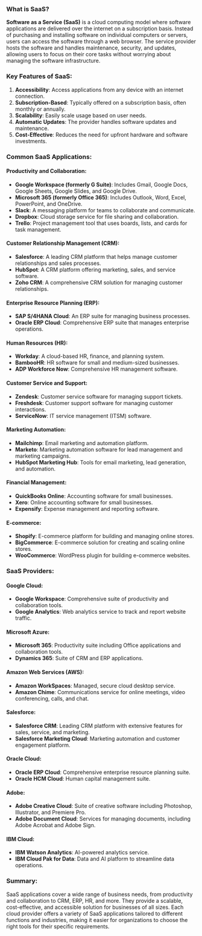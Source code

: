 ### What is SaaS?

**Software as a Service (SaaS)** is a cloud computing model where software applications are delivered over the internet on a subscription basis. Instead of purchasing and installing software on individual computers or servers, users can access the software through a web browser. The service provider hosts the software and handles maintenance, security, and updates, allowing users to focus on their core tasks without worrying about managing the software infrastructure.

### Key Features of SaaS:

1. **Accessibility**: Access applications from any device with an internet connection.
2. **Subscription-Based**: Typically offered on a subscription basis, often monthly or annually.
3. **Scalability**: Easily scale usage based on user needs.
4. **Automatic Updates**: The provider handles software updates and maintenance.
5. **Cost-Effective**: Reduces the need for upfront hardware and software investments.

### Common SaaS Applications:

#### Productivity and Collaboration:
- **Google Workspace (formerly G Suite)**: Includes Gmail, Google Docs, Google Sheets, Google Slides, and Google Drive.
- **Microsoft 365 (formerly Office 365)**: Includes Outlook, Word, Excel, PowerPoint, and OneDrive.
- **Slack**: A messaging platform for teams to collaborate and communicate.
- **Dropbox**: Cloud storage service for file sharing and collaboration.
- **Trello**: Project management tool that uses boards, lists, and cards for task management.

#### Customer Relationship Management (CRM):
- **Salesforce**: A leading CRM platform that helps manage customer relationships and sales processes.
- **HubSpot**: A CRM platform offering marketing, sales, and service software.
- **Zoho CRM**: A comprehensive CRM solution for managing customer relationships.

#### Enterprise Resource Planning (ERP):
- **SAP S/4HANA Cloud**: An ERP suite for managing business processes.
- **Oracle ERP Cloud**: Comprehensive ERP suite that manages enterprise operations.

#### Human Resources (HR):
- **Workday**: A cloud-based HR, finance, and planning system.
- **BambooHR**: HR software for small and medium-sized businesses.
- **ADP Workforce Now**: Comprehensive HR management software.

#### Customer Service and Support:
- **Zendesk**: Customer service software for managing support tickets.
- **Freshdesk**: Customer support software for managing customer interactions.
- **ServiceNow**: IT service management (ITSM) software.

#### Marketing Automation:
- **Mailchimp**: Email marketing and automation platform.
- **Marketo**: Marketing automation software for lead management and marketing campaigns.
- **HubSpot Marketing Hub**: Tools for email marketing, lead generation, and automation.

#### Financial Management:
- **QuickBooks Online**: Accounting software for small businesses.
- **Xero**: Online accounting software for small businesses.
- **Expensify**: Expense management and reporting software.

#### E-commerce:
- **Shopify**: E-commerce platform for building and managing online stores.
- **BigCommerce**: E-commerce solution for creating and scaling online stores.
- **WooCommerce**: WordPress plugin for building e-commerce websites.

### SaaS Providers:

#### Google Cloud:
- **Google Workspace**: Comprehensive suite of productivity and collaboration tools.
- **Google Analytics**: Web analytics service to track and report website traffic.

#### Microsoft Azure:
- **Microsoft 365**: Productivity suite including Office applications and collaboration tools.
- **Dynamics 365**: Suite of CRM and ERP applications.

#### Amazon Web Services (AWS):
- **Amazon WorkSpaces**: Managed, secure cloud desktop service.
- **Amazon Chime**: Communications service for online meetings, video conferencing, calls, and chat.

#### Salesforce:
- **Salesforce CRM**: Leading CRM platform with extensive features for sales, service, and marketing.
- **Salesforce Marketing Cloud**: Marketing automation and customer engagement platform.

#### Oracle Cloud:
- **Oracle ERP Cloud**: Comprehensive enterprise resource planning suite.
- **Oracle HCM Cloud**: Human capital management suite.

#### Adobe:
- **Adobe Creative Cloud**: Suite of creative software including Photoshop, Illustrator, and Premiere Pro.
- **Adobe Document Cloud**: Services for managing documents, including Adobe Acrobat and Adobe Sign.

#### IBM Cloud:
- **IBM Watson Analytics**: AI-powered analytics service.
- **IBM Cloud Pak for Data**: Data and AI platform to streamline data operations.

### Summary:
SaaS applications cover a wide range of business needs, from productivity and collaboration to CRM, ERP, HR, and more. They provide a scalable, cost-effective, and accessible solution for businesses of all sizes. Each cloud provider offers a variety of SaaS applications tailored to different functions and industries, making it easier for organizations to choose the right tools for their specific requirements.
